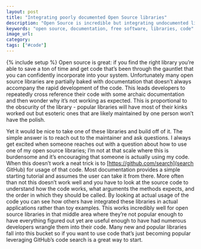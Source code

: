```yaml
---
layout: post
title: "Integrating poorly documented Open Source libraries"
description: "Open Source is incredible but integrating undocumented libraries is tough. Seeing how others have used it through GitHub search is a simple way to see how it should be used."
keywords: "open source, documentation, free software, libraries, code"
image_url:
category:
tags: ["#code"]
---
```

{% include setup %}
Open source is great: if you find the right library you’re able to save a ton of time and get code that’s been through the gauntlet that you can confidently incorporate into your system. Unfortunately many open source libraries are partially baked with documentation that doesn’t always accompany the rapid development of the code. This leads developers to repeatedly cross reference their code with some archaic documentation and then wonder why it’s not working as expected. This is proportional to the obscurity of the library - popular libraries will have most of their kinks worked out but esoteric ones that are likely maintained by one person won’t have the polish.

Yet it would be nice to take one of these libraries and build off of it. The simple answer is to reach out to the maintainer and ask questions. I always get excited when someone reaches out with a question about how to use one of my open source libraries; I’m not at that scale where this is burdensome and it’s encouraging that someone is actually using my code. When this doesn’t work a neat trick is to [https://github.com/search](search GitHub) for usage of that code. Most documentation provides a simple starting tutorial and assumes the user can take it from there. More often than not this doesn’t work well and you have to look at the source code to understand how the code works, what arguments the methods expects, and the order in which they should be called. By looking at actual usage of the code you can see how others have integrated these libraries in actual applications rather than toy examples. This works incredibly well for open source libraries in that middle area where they’re not popular enough to have everything figured out yet are useful enough to have had numerous developers wrangle them into their code. Many new and popular libraries fall into this bucket so if you want to use code that’s just becoming popular leveraging GitHub’s code search is a great way to start.
